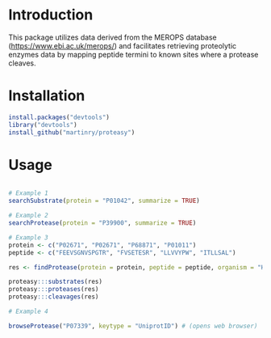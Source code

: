 
# Introduction

This package utilizes data derived from the MEROPS database (https://www.ebi.ac.uk/merops/) and facilitates retrieving proteolytic enzymes data by mapping peptide termini to known sites where a protease cleaves.

# Installation

```r
install.packages("devtools")
library("devtools")
install_github("martinry/proteasy")
```

# Usage

```r

# Example 1
searchSubstrate(protein = "P01042", summarize = TRUE)

# Example 2
searchProtease(protein = "P39900", summarize = TRUE)

# Example 3
protein <- c("P02671", "P02671", "P68871", "P01011")
peptide <- c("FEEVSGNVSPGTR", "FVSETESR", "LLVVYPW", "ITLLSAL")

res <- findProtease(protein = protein, peptide = peptide, organism = "Homo sapiens")

proteasy:::substrates(res)
proteasy:::proteases(res)
proteasy:::cleavages(res)

# Example 4

browseProtease("P07339", keytype = "UniprotID") # (opens web browser)

```

